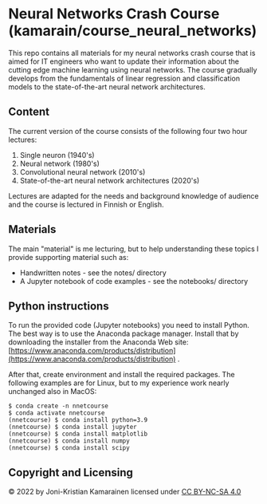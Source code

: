# Neural Networks Crash Course (kamarain/course_neural_networks)
This repo contains all materials for my neural networks crash course that is aimed for IT engineers who want to update their information about the cutting edge machine learning using neural networks. The course gradually develops from the fundamentals of linear regression and classification models to the state-of-the-art neural network architectures.

## Content
The current version of the course consists of the following four two hour lectures:

 1. Single neuron (1940's)
 2. Neural network (1980's) 
 3. Convolutional neural network (2010's)
 4. State-of-the-art neural network architectures (2020's)

Lectures are adapted for the needs and background knowledge of audience and the course is lectured in Finnish or English.

## Materials
The main "material" is me lecturing, but to help understanding these topics I provide supporting material such as:

 * Handwritten notes - see the notes/ directory
 * A Jupyter notebook of code examples - see the notebooks/ directory
 
 ## Python instructions
To run the provided code (Jupyter notebooks) you need to install Python. The best way is to use the Anaconda package manager. Install that by downloading the installer from the Anaconda Web site: [https://www.anaconda.com/products/distribution](https://www.anaconda.com/products/distribution) .

After that, create environment and install the required packages. The following examples are for Linux, but to my experience work nearly unchanged also in MacOS: 
 
 ```
 $ conda create -n nnetcourse
 $ conda activate nnetcourse
 (nnetcourse) $ conda install python=3.9
 (nnetcourse) $ conda install jupyter
 (nnetcourse) $ conda install matplotlib
 (nnetcourse) $ conda install numpy
 (nnetcourse) $ conda install scipy
 ```

## Copyright and Licensing
 &copy; 2022 by Joni-Kristian Kamarainen licensed under [CC BY-NC-SA 4.0](https://creativecommons.org/licenses/by-nc-sa/4.0/)
